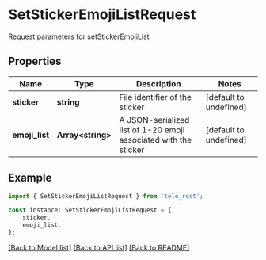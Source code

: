 # SetStickerEmojiListRequest

Request parameters for setStickerEmojiList

## Properties

Name | Type | Description | Notes
------------ | ------------- | ------------- | -------------
**sticker** | **string** | File identifier of the sticker | [default to undefined]
**emoji_list** | **Array&lt;string&gt;** | A JSON-serialized list of 1-20 emoji associated with the sticker | [default to undefined]

## Example

```typescript
import { SetStickerEmojiListRequest } from 'tele_rest';

const instance: SetStickerEmojiListRequest = {
    sticker,
    emoji_list,
};
```

[[Back to Model list]](../README.md#documentation-for-models) [[Back to API list]](../README.md#documentation-for-api-endpoints) [[Back to README]](../README.md)
